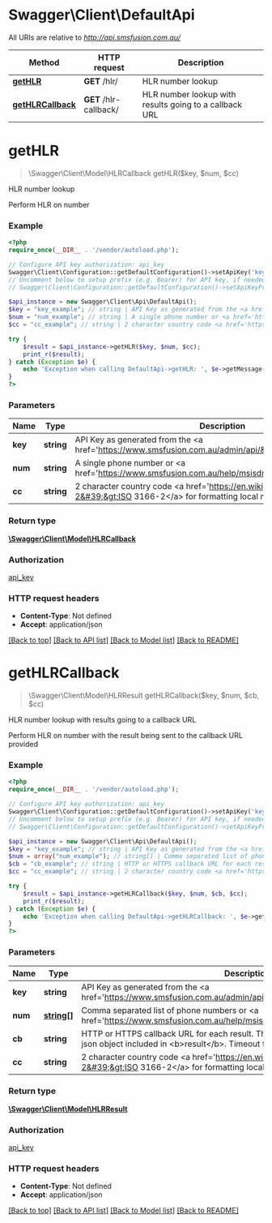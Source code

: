 # Swagger\Client\DefaultApi

All URIs are relative to *http://api.smsfusion.com.au/*

Method | HTTP request | Description
------------- | ------------- | -------------
[**getHLR**](DefaultApi.md#getHLR) | **GET** /hlr/ | HLR number lookup
[**getHLRCallback**](DefaultApi.md#getHLRCallback) | **GET** /hlr-callback/ | HLR number lookup with results going to a callback URL


# **getHLR**
> \Swagger\Client\Model\HLRCallback getHLR($key, $num, $cc)

HLR number lookup

Perform HLR on number

### Example
```php
<?php
require_once(__DIR__ . '/vendor/autoload.php');

// Configure API key authorization: api_key
Swagger\Client\Configuration::getDefaultConfiguration()->setApiKey('key', 'YOUR_API_KEY');
// Uncomment below to setup prefix (e.g. Bearer) for API key, if needed
// Swagger\Client\Configuration::getDefaultConfiguration()->setApiKeyPrefix('key', 'Bearer');

$api_instance = new Swagger\Client\Api\DefaultApi();
$key = "key_example"; // string | API Key as generated from the <a href='https://www.smsfusion.com.au/admin/api/'>admin panel</a>
$num = "num_example"; // string | A single phone number or <a href='https://www.smsfusion.com.au/help/msisdn/'>MSDISDN</a>
$cc = "cc_example"; // string | 2 character country code <a href='https://en.wikipedia.org/wiki/ISO_3166-2'>ISO 3166-2</a> for formatting local numbers internationally

try {
    $result = $api_instance->getHLR($key, $num, $cc);
    print_r($result);
} catch (Exception $e) {
    echo 'Exception when calling DefaultApi->getHLR: ', $e->getMessage(), PHP_EOL;
}
?>
```

### Parameters

Name | Type | Description  | Notes
------------- | ------------- | ------------- | -------------
 **key** | **string**| API Key as generated from the &lt;a href&#x3D;&#39;https://www.smsfusion.com.au/admin/api/&#39;&gt;admin panel&lt;/a&gt; |
 **num** | **string**| A single phone number or &lt;a href&#x3D;&#39;https://www.smsfusion.com.au/help/msisdn/&#39;&gt;MSDISDN&lt;/a&gt; |
 **cc** | **string**| 2 character country code &lt;a href&#x3D;&#39;https://en.wikipedia.org/wiki/ISO_3166-2&#39;&gt;ISO 3166-2&lt;/a&gt; for formatting local numbers internationally | [optional]

### Return type

[**\Swagger\Client\Model\HLRCallback**](../Model/HLRCallback.md)

### Authorization

[api_key](../../README.md#api_key)

### HTTP request headers

 - **Content-Type**: Not defined
 - **Accept**: application/json

[[Back to top]](#) [[Back to API list]](../../README.md#documentation-for-api-endpoints) [[Back to Model list]](../../README.md#documentation-for-models) [[Back to README]](../../README.md)

# **getHLRCallback**
> \Swagger\Client\Model\HLRResult getHLRCallback($key, $num, $cb, $cc)

HLR number lookup with results going to a callback URL

Perform HLR on number with the result being sent to the callback URL provided

### Example
```php
<?php
require_once(__DIR__ . '/vendor/autoload.php');

// Configure API key authorization: api_key
Swagger\Client\Configuration::getDefaultConfiguration()->setApiKey('key', 'YOUR_API_KEY');
// Uncomment below to setup prefix (e.g. Bearer) for API key, if needed
// Swagger\Client\Configuration::getDefaultConfiguration()->setApiKeyPrefix('key', 'Bearer');

$api_instance = new Swagger\Client\Api\DefaultApi();
$key = "key_example"; // string | API Key as generated from the <a href='https://www.smsfusion.com.au/admin/api/'>admin panel</a>
$num = array("num_example"); // string[] | Comma separated list of phone numbers or <a href='https://www.smsfusion.com.au/help/msisdn/'>MSDISDN</a>'s
$cb = "cb_example"; // string | HTTP or HTTPS callback URL for each result. The result will be sent as POST with a json object included in <b>result</b>. Timeout for callbacks is set to 30 seconds
$cc = "cc_example"; // string | 2 character country code <a href='https://en.wikipedia.org/wiki/ISO_3166-2'>ISO 3166-2</a> for formatting local numbers internationally

try {
    $result = $api_instance->getHLRCallback($key, $num, $cb, $cc);
    print_r($result);
} catch (Exception $e) {
    echo 'Exception when calling DefaultApi->getHLRCallback: ', $e->getMessage(), PHP_EOL;
}
?>
```

### Parameters

Name | Type | Description  | Notes
------------- | ------------- | ------------- | -------------
 **key** | **string**| API Key as generated from the &lt;a href&#x3D;&#39;https://www.smsfusion.com.au/admin/api/&#39;&gt;admin panel&lt;/a&gt; |
 **num** | [**string[]**](../Model/string.md)| Comma separated list of phone numbers or &lt;a href&#x3D;&#39;https://www.smsfusion.com.au/help/msisdn/&#39;&gt;MSDISDN&lt;/a&gt;&#39;s |
 **cb** | **string**| HTTP or HTTPS callback URL for each result. The result will be sent as POST with a json object included in &lt;b&gt;result&lt;/b&gt;. Timeout for callbacks is set to 30 seconds |
 **cc** | **string**| 2 character country code &lt;a href&#x3D;&#39;https://en.wikipedia.org/wiki/ISO_3166-2&#39;&gt;ISO 3166-2&lt;/a&gt; for formatting local numbers internationally | [optional]

### Return type

[**\Swagger\Client\Model\HLRResult**](../Model/HLRResult.md)

### Authorization

[api_key](../../README.md#api_key)

### HTTP request headers

 - **Content-Type**: Not defined
 - **Accept**: application/json

[[Back to top]](#) [[Back to API list]](../../README.md#documentation-for-api-endpoints) [[Back to Model list]](../../README.md#documentation-for-models) [[Back to README]](../../README.md)

